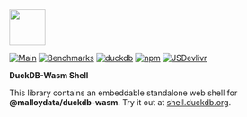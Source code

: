 <img src="https://cdn.jsdelivr.net/npm/@malloydata/duckdb-wasm@latest/dist/img/duckdb_wasm.svg" height="64">

[![Main](https://github.com/duckdb/duckdb-wasm/actions/workflows/main.yml/badge.svg)](https://github.com/duckdb/duckdb-wasm/actions/workflows/main.yml)
[![Benchmarks](https://github.com/duckdb/duckdb-wasm/actions/workflows/benchmarks.yml/badge.svg)](https://github.com/duckdb/duckdb-wasm/actions/workflows/benchmarks.yml)
[![duckdb](https://cdn.jsdelivr.net/npm/@malloydata/duckdb-wasm@latest/dist/img/duckdb_version_badge.svg)](https://github.com/duckdb/duckdb)
[![npm](https://img.shields.io/npm/v/@malloydata/duckdb-wasm?logo=npm)](https://www.npmjs.com/package/@malloydata/duckdb-wasm-shell/v/latest)
[![JSDevlivr](https://data.jsdelivr.com/v1/package/npm/@malloydata/duckdb-wasm-shell/badge?style=rounded)](https://www.jsdelivr.com/package/npm/@malloydata/duckdb-wasm-shell)

**DuckDB-Wasm Shell**

This library contains an embeddable standalone web shell for **@malloydata/duckdb-wasm**. Try it out at [shell.duckdb.org](https://shell.duckdb.org).

